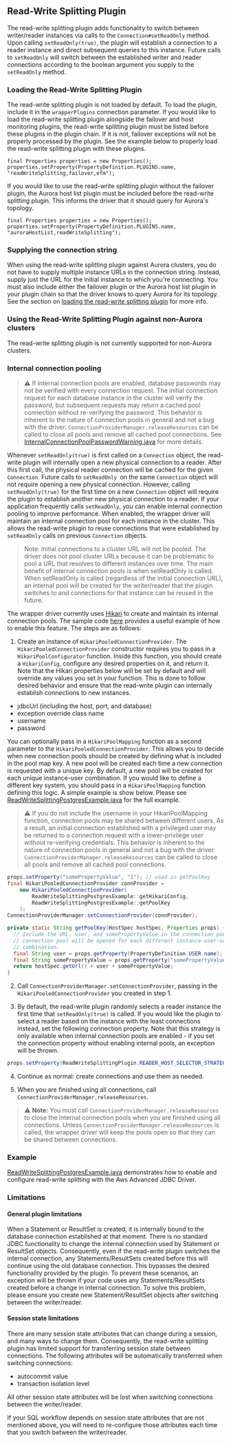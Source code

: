 ## Read-Write Splitting Plugin

The read-write splitting plugin adds functionality to switch between writer/reader instances via calls to the `Connection#setReadOnly` method. Upon calling `setReadOnly(true)`, the plugin will establish a connection to a reader instance and direct subsequent queries to this instance. Future calls to `setReadOnly` will switch between the established writer and reader connections according to the boolean argument you supply to the `setReadOnly` method.

### Loading the Read-Write Splitting Plugin

The read-write splitting plugin is not loaded by default. To load the plugin, include it in the `wrapperPlugins` connection parameter. If you would like to load the read-write splitting plugin alongside the failover and host monitoring plugins, the read-write splitting plugin must be listed before these plugins in the plugin chain. If it is not, failover exceptions will not be properly processed by the plugin. See the example below to properly load the read-write splitting plugin with these plugins.

```
final Properties properties = new Properties();
properties.setProperty(PropertyDefinition.PLUGINS.name, "readWriteSplitting,failover,efm");
```

If you would like to use the read-write splitting plugin without the failover plugin, the Aurora host list plugin must be included before the read-write splitting plugin. This informs the driver that it should query for Aurora's topology.

```
final Properties properties = new Properties();
properties.setProperty(PropertyDefinition.PLUGINS.name, "auroraHostList,readWriteSplitting");
```

### Supplying the connection string

When using the read-write splitting plugin against Aurora clusters, you do not have to supply multiple instance URLs in the connection string. Instead, supply just the URL for the initial instance to which you're connecting. You must also include either the failover plugin or the Aurora host list plugin in your plugin chain so that the driver knows to query Aurora for its topology. See the section on [loading the read-write splitting plugin](#loading-the-read-write-splitting-plugin) for more info.

### Using the Read-Write Splitting Plugin against non-Aurora clusters

The read-write splitting plugin is not currently supported for non-Aurora clusters.

### Internal connection pooling

> :warning: If internal connection pools are enabled, database passwords may not be verified with every connection request. The initial connection request for each database instance in the cluster will verify the password, but subsequent requests may return a cached pool connection without re-verifying the password. This behavior is inherent to the nature of connection pools in general and not a bug with the driver. `ConnectionProviderManager.releaseResources` can be called to close all pools and remove all cached pool connections. See [InternalConnectionPoolPasswordWarning.java](../../../examples/AWSDriverExample/src/main/java/software/amazon/InternalConnectionPoolPasswordWarning.java) for more details.

Whenever `setReadOnly(true)` is first called on a `Connection` object, the read-write plugin will internally open a new physical connection to a reader. After this first call, the physical reader connection will be cached for the given `Connection`. Future calls to `setReadOnly `on the same `Connection` object will not require opening a new physical connection. However, calling `setReadOnly(true)` for the first time on a new `Connection` object will require the plugin to establish another new physical connection to a reader. If your application frequently calls `setReadOnly`, you can enable internal connection pooling to improve performance. When enabled, the wrapper driver will maintain an internal connection pool for each instance in the cluster. This allows the read-write plugin to reuse connections that were established by `setReadOnly` calls on previous `Connection` objects.

> Note: Initial connections to a cluster URL will not be pooled. The driver does not pool cluster URLs because it can be problematic to pool a URL that resolves to different instances over time. The main benefit of internal connection pools is when setReadOnly is called. When setReadOnly is called (regardless of the initial connection URL), an internal pool will be created for the writer/reader that the plugin switches to and connections for that instance can be reused in the future.

The wrapper driver currently uses [Hikari](https://github.com/brettwooldridge/HikariCP) to create and maintain its internal connection pools. The sample code [here](../../../examples/AWSDriverExample/src/main/java/software/amazon/ReadWriteSplittingPostgresExample.java) provides a useful example of how to enable this feature. The steps are as follows:

1.  Create an instance of `HikariPooledConnectionProvider`. The `HikariPooledConnectionProvider` constructor requires you to pass in a `HikariPoolConfigurator` function. Inside this function, you should create a `HikariConfig`, configure any desired properties on it, and return it. Note that the Hikari properties below will be set by default and will override any values you set in your function. This is done to follow desired behavior and ensure that the read-write plugin can internally establish connections to new instances.

- jdbcUrl (including the host, port, and database)
- exception override class name
- username
- password

You can optionally pass in a `HikariPoolMapping` function as a second parameter to the `HikariPooledConnectionProvider`. This allows you to decide when new connection pools should be created by defining what is included in the pool map key. A new pool will be created each time a new connection is requested with a unique key. By default, a new pool will be created for each unique instance-user combination. If you would like to define a different key system, you should pass in a `HikariPoolMapping` function defining this logic. A simple example is show below. Please see [ReadWriteSplittingPostgresExample.java](../../../examples/AWSDriverExample/src/main/java/software/amazon/ReadWriteSplittingPostgresExample.java) for the full example.

> :warning: If you do not include the username in your HikariPoolMapping function, connection pools may be shared between different users. As a result, an initial connection established with a privileged user may be returned to a connection request with a lower-privilege user without re-verifying credentials. This behavior is inherent to the nature of connection pools in general and not a bug with the driver. `ConnectionProviderManager.releaseResources` can be called to close all pools and remove all cached pool connections.

```java
props.setProperty("somePropertyValue", "1"); // used in getPoolKey
final HikariPooledConnectionProvider connProvider =
    new HikariPooledConnectionProvider(
        ReadWriteSplittingPostgresExample::getHikariConfig,
        ReadWriteSplittingPostgresExample::getPoolKey
    );
ConnectionProviderManager.setConnectionProvider(connProvider);

private static String getPoolKey(HostSpec hostSpec, Properties props) {
  // Include the URL, user, and somePropertyValue in the connection pool key so that a new
  // connection pool will be opened for each different instance-user-somePropertyValue
  // combination.
  final String user = props.getProperty(PropertyDefinition.USER.name);
  final String somePropertyValue = props.getProperty("somePropertyValue");
  return hostSpec.getUrl() + user + somePropertyValue;
}
```

2. Call `ConnectionProviderManager.setConnectionProvider`, passing in the `HikariPooledConnectionProvider` you created in step 1.

3. By default, the read-write plugin randomly selects a reader instance the first time that `setReadOnly(true)` is called. If you would like the plugin to select a reader based on the instance with the least connections instead, set the following connection property. Note that this strategy is only available when internal connection pools are enabled - if you set the connection property without enabling internal pools, an exception will be thrown.

```java
props.setProperty(ReadWriteSplittingPlugin.READER_HOST_SELECTOR_STRATEGY.name, "leastConnections");
```

4. Continue as normal: create connections and use them as needed.

5. When you are finished using all connections, call `ConnectionProviderManager.releaseResources`.

> :warning: **Note:** You must call `ConnectionProviderManager.releaseResources` to close the internal connection pools when you are finished using all connections. Unless `ConnectionProviderManager.releaseResources` is called, the wrapper driver will keep the pools open so that they can be shared between connections.

### Example
[ReadWriteSplittingPostgresExample.java](../../../examples/AWSDriverExample/src/main/java/software/amazon/ReadWriteSplittingPostgresExample.java) demonstrates how to enable and configure read-write splitting with the Aws Advanced JDBC Driver.

### Limitations

#### General plugin limitations

When a Statement or ResultSet is created, it is internally bound to the database connection established at that moment. There is no standard JDBC functionality to change the internal connection used by Statement or ResultSet objects. Consequently, even if the read-write plugin switches the internal connection, any Statements/ResultSets created before this will continue using the old database connection. This bypasses the desired functionality provided by the plugin. To prevent these scenarios, an exception will be thrown if your code uses any Statements/ResultSets created before a change in internal connection. To solve this problem, please ensure you create new Statement/ResultSet objects after switching between the writer/reader.

#### Session state limitations

There are many session state attributes that can change during a session, and many ways to change them. Consequently, the read-write splitting plugin has limited support for transferring session state between connections. The following attributes will be automatically transferred when switching connections:

- autocommit value
- transaction isolation level

All other session state attributes will be lost when switching connections between the writer/reader.

If your SQL workflow depends on session state attributes that are not mentioned above, you will need to re-configure those attributes each time that you switch between the writer/reader.
